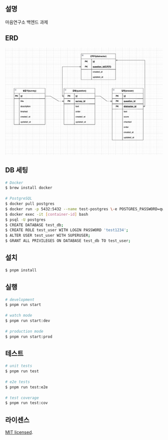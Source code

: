 ## 설명

마음연구소 백엔드 과제

## ERD

![ERD 스크린샷](./static/ERD_screenshot.png)

## DB 세팅

```bash
# Docker
$ brew install docker

# PostgreSQL
$ docker pull postgres
$ docker run -p 5432:5432 --name test-postgres \-e POSTGRES_PASSWORD=qwer1234 \-e TZ=Asia/Seoul \-v /home/testuser/pgdata:/var/lib/postgresql/data \-d postgres:latest
$ docker exec -it [container-id] bash
$ psql -U postgres
$ CREATE DATABASE test_db;
$ CREATE ROLE test_user WITH LOGIN PASSWORD 'test1234';
$ ALTER USER test_user WITH SUPERUSER;
$ GRANT ALL PRIVILEGES ON DATABASE test_db TO test_user;
```

## 설치

```bash
$ pnpm install
```

## 실행

```bash
# development
$ pnpm run start

# watch mode
$ pnpm run start:dev

# production mode
$ pnpm run start:prod
```

## 테스트

```bash
# unit tests
$ pnpm run test

# e2e tests
$ pnpm run test:e2e

# test coverage
$ pnpm run test:cov
```

## 라이센스

[MIT licensed](LICENSE).
